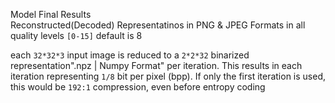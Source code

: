 Model Final Results<br>
Reconstructed(Decoded) Representatinos in PNG & JPEG Formats in all quality levels `[0-15]` default is 8

each `32*32*3` input image is reduced to a `2*2*32` binarized representation".npz | Numpy Format" per iteration. This results in each iteration representing `1/8` bit per pixel (bpp).
If only the first iteration is used, this would be `192:1` compression, even before entropy coding
